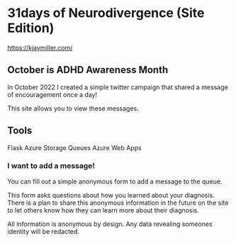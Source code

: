 # 31days of Neurodivergence (Site Edition)

<https://kjaymiller.com/>

## October is ADHD Awareness Month

In October 2022 I created a simple twitter campaign that shared a message of encouragement once a day!

This site allows you to view these messages.

## Tools

Flask
Azure Storage Queues
Azure Web Apps

### I want to add a message!

You can fill out a simple anonymous form to add a message to the queue.

This form asks questions about how you learned about your diagnosis. There is a plan to share this anonymous information in the future on the site to let others know how they can learn more about their diagnosis.

All information is anonymous by design. Any data revealing someones identity will be redacted.

